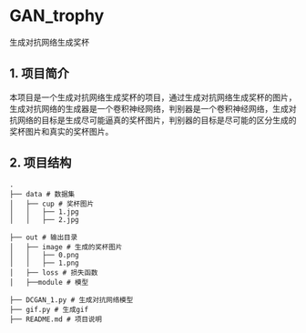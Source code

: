 # GAN_trophy
生成对抗网络生成奖杯
## 1. 项目简介
本项目是一个生成对抗网络生成奖杯的项目，通过生成对抗网络生成奖杯的图片，生成对抗网络的生成器是一个卷积神经网络，判别器是一个卷积神经网络，生成对抗网络的目标是生成尽可能逼真的奖杯图片，判别器的目标是尽可能的区分生成的奖杯图片和真实的奖杯图片。
## 2. 项目结构
```shell
.
├── data # 数据集
│   ├── cup # 奖杯图片
│   │   ├── 1.jpg
│   │   ├── 2.jpg

├── out # 输出目录
│   ├── image # 生成的奖杯图片
│   │   ├── 0.png
│   │   ├── 1.png
│   ├── loss # 损失函数
│   ├──module # 模型

├── DCGAN_1.py # 生成对抗网络模型
├── gif.py # 生成gif
├── README.md # 项目说明
```

